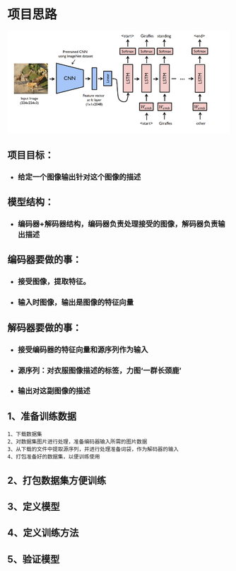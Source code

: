 # 项目思路

![image](https://github.com/Jangge/Image-Description/blob/main/%25E5%259B%25BE%25E7%2589%2587.png)

## 项目目标：
- ### 给定一个图像输出针对这个图像的描述
## 模型结构：
- ### 编码器+解码器结构，编码器负责处理接受的图像，解码器负责输出描述
## 编码器要做的事：
- ### 接受图像，提取特征。
- ### 输入时图像，输出是图像的特征向量
## 解码器要做的事：
- ### 接受编码器的特征向量和源序列作为输入
- ### 源序列：对衣服图像描述的标签，力图‘一群长颈鹿’
- ### 输出对这副图像的描述

## 1、准备训练数据
    1、下载数据集
    2、对数据集图片进行处理，准备编码器输入所需的图片数据
    3、从下载的文件中提取源序列，并进行处理准备词袋，作为解码器的输入
    4、打包准备好的数据集，以便训练使用
## 2、打包数据集方便训练
## 3、定义模型
## 4、定义训练方法
## 5、验证模型

